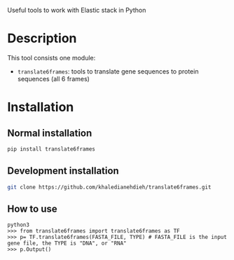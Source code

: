 Useful tools to work with Elastic stack in Python

# Description
    
This tool consists one module:

- `translate6frames`: tools to translate gene sequences to protein sequences (all 6 frames)

# Installation
 
## Normal installation

```bash
pip install translate6frames
```

## Development installation

```bash
git clone https://github.com/khaledianehdieh/translate6frames.git
```

## How to use

```
python3
>>> from translate6frames import translate6frames as TF
>>> p= TF.translate6frames(FASTA_FILE, TYPE) # FASTA_FILE is the input gene file, the TYPE is "DNA", or "RNA"
>>> p.Output()
```
